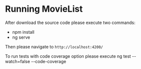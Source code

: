 # Running MovieList

After download the source code please execute two commands:
- npm install
- ng serve

Then please navigate to `http://localhost:4200/`

To run tests with code coverage option please execute
ng test --watch=false --code-coverage
